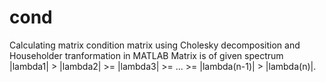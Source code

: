 # cond
Calculating matrix condition matrix using Cholesky decomposition and Householder tranformation in MATLAB
Matrix is of given spectrum |lambda1| > |lambda2| >= |lambda3| >= ... >= |lambda(n-1)| > |lambda(n)|.
